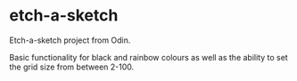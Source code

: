 # etch-a-sketch
Etch-a-sketch project from Odin.

Basic functionality for black and rainbow colours as well as the ability to set the grid size from between 2-100.